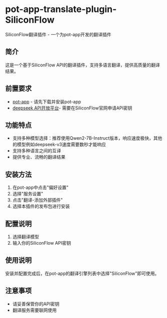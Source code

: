 # pot-app-translate-plugin-SiliconFlow

SiliconFlow翻译插件 - 一个为pot-app开发的翻译插件

## 简介
这是一个基于SiliconFlow API的翻译插件，支持多语言翻译，提供高质量的翻译结果。

## 前置要求
- [pot-app](https://github.com/pot-app/pot-app) - 请先下载并安装pot-app
- [deepseek API开放平台](https://platform.deepseek.com/usage)- 需要在SiliconFlow官网申请API密钥

## 功能特点
- 支持多种模型选择：推荐使用Qwen2-7B-Instruct版本，响应速度极快，其他的模型例如deepseek-v3速度需要数秒才能响应
- 支持多种语言之间的互译
- 提供专业、流畅的翻译结果

## 安装方法
1. 在pot-app中点击"偏好设置"
2. 选择"服务设置"
3. 点击"翻译-添加外部插件"
4. 选择本插件的发布包进行安装

## 配置说明
1. 选择翻译模型
2. 输入你的SiliconFlow API密钥

## 使用说明
安装并配置完成后，在pot-app的翻译引擎列表中选择"SiliconFlow"即可使用。

## 注意事项
- 请妥善保管你的API密钥
- 翻译服务需要联网使用
